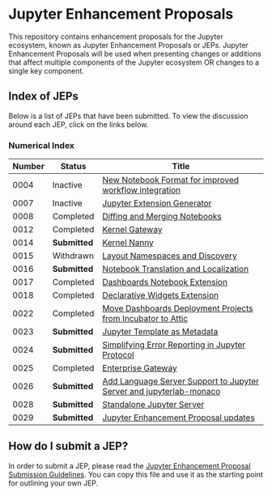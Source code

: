 # Jupyter Enhancement Proposals

This repository contains enhancement proposals for the Jupyter ecosystem, known as Jupyter Enhancement Proposals or JEPs. Jupyter Enhancement Proposals will be used when presenting changes or additions that affect multiple components of the Jupyter ecosystem OR changes to a single key component.

## Index of JEPs

Below is a list of JEPs that have been submitted. To view the discussion around each JEP, click on the links below.

### Numerical Index

| Number | Status | Title |
|--------|--------|-------|
| 0004   | Inactive | [New Notebook Format for improved workflow integration](https://github.com/jupyter/enhancement-proposals/pull/4) |
| 0007   | Inactive | [Jupyter Extension Generator](https://github.com/jupyter/enhancement-proposals/pull/7) |
| 0008 | Completed | [Diffing and Merging Notebooks](https://github.com/jupyter/enhancement-proposals/pull/8) |
| 0012 | Completed | [Kernel Gateway](https://github.com/jupyter/enhancement-proposals/pull/12) |
| 0014 | **Submitted** | [Kernel Nanny](https://github.com/jupyter/enhancement-proposals/pull/14) |
| 0015 | Withdrawn | [Layout Namespaces and Discovery](https://github.com/jupyter/enhancement-proposals/pull/15) |
| 0016 | **Submitted** | [Notebook Translation and Localization](https://github.com/jupyter/enhancement-proposals/pull/16) |
| 0017 | Completed | [Dashboards Notebook Extension](https://github.com/jupyter/enhancement-proposals/pull/17) |
| 0018 | Completed | [Declarative Widgets Extension](https://github.com/jupyter/enhancement-proposals/pull/18) |
| 0022 | Completed | [Move Dashboards Deployment Projects from Incubator to Attic](https://github.com/jupyter/enhancement-proposals/pull/22) |
| 0023 | **Submitted** | [Jupyter Template as Metadata](https://github.com/jupyter/enhancement-proposals/pull/23) |
| 0024 | **Submitted** | [Simplifying Error Reporting in Jupyter Protocol](https://github.com/jupyter/enhancement-proposals/pull/24) |
| 0025 | Completed | [Enterprise Gateway](https://github.com/jupyter/enhancement-proposals/pull/25) |
| 0026 | **Submitted** | [Add Language Server Support to Jupyter Server and jupyterlab-monaco](https://github.com/jupyter/enhancement-proposals/pull/26) |
| 0028 | **Submitted** | [Standalone Jupyter Server](https://github.com/jupyter/enhancement-proposals/pull/28) |
| 0029 | **Submitted** | [Jupyter Enhancement Proposal updates](https://github.com/jupyter/enhancement-proposals/pull/29)

## How do I submit a JEP?

In order to submit a JEP, please read the [Jupyter Enhancement Proposal Submission Guidelines](jupyter-enhancement-proposal-guidelines/jupyter-enhancement-proposal-guidelines.md). You can copy this file and use it as the starting point for outlining your own JEP.
